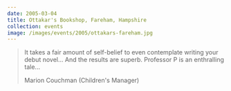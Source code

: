 ```yaml
---
date: 2005-03-04
title: Ottakar's Bookshop, Fareham, Hampshire
collection: events
image: /images/events/2005/ottakars-fareham.jpg
---
```


> It takes a fair amount of self-belief to even contemplate writing your debut novel... And the results are superb. Professor P is an enthralling tale...
> 
> <footer>Marion Couchman (Children's Manager)</footer>
